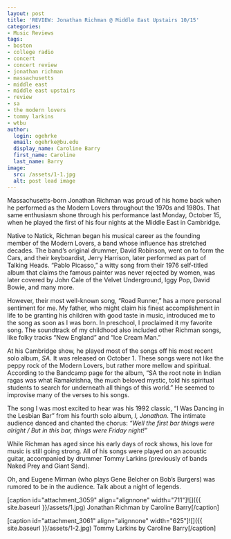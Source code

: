 ```yaml
---
layout: post
title: 'REVIEW: Jonathan Richman @ Middle East Upstairs 10/15'
categories:
- Music Reviews
tags:
- boston
- college radio
- concert
- concert review
- jonathan richman
- massachusetts
- middle east
- middle east upstairs
- review
- sa
- the modern lovers
- tommy larkins
- wtbu
author:
  login: ogehrke
  email: ogehrke@bu.edu
  display_name: Caroline Barry
  first_name: Caroline
  last_name: Barry
image:
  src: /assets/1-1.jpg
  alt: post lead image
---
```

Massachusetts-born Jonathan Richman was proud of his home back when he performed as the Modern Lovers throughout the 1970s and 1980s. That same enthusiasm shone through his performance last Monday, October 15, when he played the first of his four nights at the Middle East in Cambridge.

Native to Natick, Richman began his musical career as the founding member of the Modern Lovers, a band whose influence has stretched decades. The band’s original drummer, David Robinson, went on to form the Cars, and their keyboardist, Jerry Harrison, later performed as part of Talking Heads. “Pablo Picasso,” a witty song from their 1976 self-titled album that claims the famous painter was never rejected by women, was later covered by John Cale of the Velvet Underground, Iggy Pop, David Bowie, and many more.

However, their most well-known song, “Road Runner,” has a more personal sentiment for me. My father, who might claim his finest accomplishment in life to be granting his children with good taste in music, introduced me to the song as soon as I was born. In preschool, I proclaimed it my favorite song. The soundtrack of my childhood also included other Richman songs, like folky tracks “New England” and “Ice Cream Man.”

At his Cambridge show, he played most of the songs off his most recent solo album, _SA_. It was released on October 1. These songs were not like the peppy rock of the Modern Lovers, but rather more mellow and spiritual. According to the Bandcamp page for the album, “SA the root note in Indian ragas was what Ramakrishna, the much beloved mystic, told his spiritual students to search for underneath all things of this world.” He seemed to improvise many of the verses to his songs.

The song I was most excited to hear was his 1992 classic, “I Was Dancing in the Lesbian Bar” from his fourth solo album, _I, Jonathan_. The intimate audience danced and chanted the chorus: _“Well the first bar things were alright / But in this bar, things were Friday night!”_

While Richman has aged since his early days of rock shows, his love for music is still going strong. All of his songs were played on an acoustic guitar, accompanied by drummer Tommy Larkins (previously of bands Naked Prey and Giant Sand).

Oh, and Eugene Mirman (who plays Gene Belcher on Bob’s Burgers) was rumored to be in the audience. Talk about a night of legends.

\[caption id="attachment\_3059" align="alignnone" width="711"\]![]({{ site.baseurl }}/assets/1.jpg) Jonathan Richman by Caroline Barry\[/caption\]

\[caption id="attachment\_3061" align="alignnone" width="625"\]![]({{ site.baseurl }}/assets/1-2.jpg) Tommy Larkins by Caroline Barry\[/caption\]